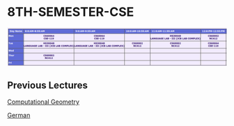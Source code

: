 # 8TH-SEMESTER-CSE

![8TH SEM](SCHEDULE.png)

## Previous Lectures

<!-- [Distributed Systems]() -->

[Computational Geometry](https://www.youtube.com/playlist?list=PLO11h2zbAVtPY6Ub4PTejkKfbVzAeSKTG)

[German](https://www.youtube.com/playlist?list=PLO11h2zbAVtP4vQQPfPtIIbeXcN2mMIKY)

